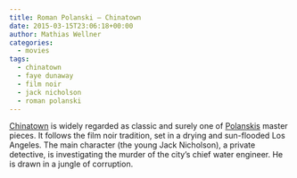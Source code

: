 ```yaml
---
title: Roman Polanski – Chinatown
date: 2015-03-15T23:06:18+00:00
author: Mathias Wellner
categories:
  - movies
tags:
  - chinatown
  - faye dunaway
  - film noir
  - jack nicholson
  - roman polanski
---
```


<a href="https://en.wikipedia.org/wiki/Chinatown_%281974_film%29" title="Chinatown (film)" target="_blank">Chinatown</a> is widely regarded as classic and surely one of <a href="https://en.wikipedia.org/wiki/Roman_Polanski" title="Roman Polanski" target="_blank">Polanskis</a> master pieces. It follows the film noir tradition, set in a drying and sun-flooded Los Angeles. The main character (the young Jack Nicholson), a private detective, is investigating the murder of the city&#8217;s chief water engineer. He is drawn in a jungle of corruption.